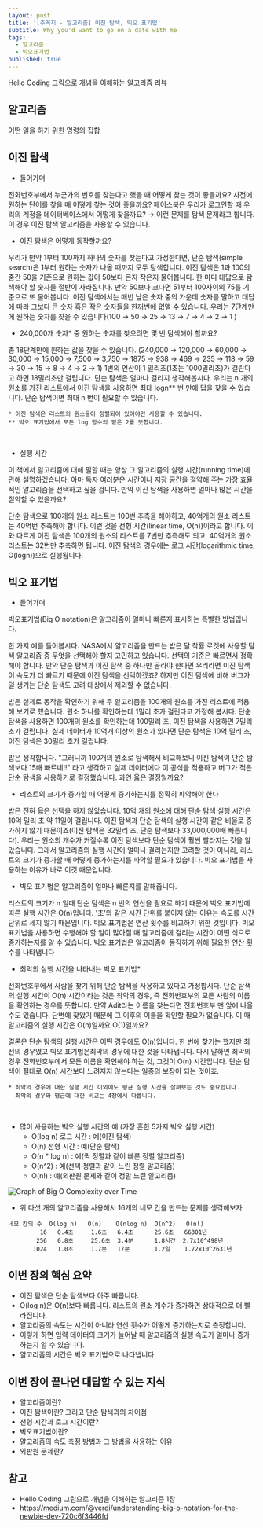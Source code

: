 ```yaml
---
layout: post
title: '[주꼭지 - 알고리즘] 이진 탐색, 빅오 표기법'
subtitle: Why you'd want to go on a date with me
tags:
  - 알고리즘
  - 빅오표기법
published: true
---
```


Hello Coding 그림으로 개념을 이해하는 알고리즘 리뷰

## 알고리즘

어떤 일을 하기 위한 명령의 집합

## 이진 탐색

- 들어가며

전화번호부에서 누군가의 번호를 찾는다고 했을 때 어떻게 찾는 것이 좋을까요? 사전에 원하는 단어를 찾을 때 어떻게 찾는 것이 좋을까요? 페이스북은 우리가 로그인할 때 우리의 계정을 데이터베이스에서 어떻게 찾을까요? → 이런 문제를 탐색 문제라고 합니다. 이 경우 이진 탐색 알고리즘을 사용할 수 있습니다. 
<br>

- 이진 탐색은 어떻게 동작할까요?

우리가 만약 1부터 100까지 하나의 숫자를 찾는다고 가정한다면, 단순 탐색(simple search)은 1부터 원하는 숫자가 나올 때까지 모두 탐색합니다. 이진 탐색은 1과 100의 중간 50을 기준으로 원하는 값이 50보다 큰지 작은지 물어봅니다. 한 마디 대답으로 탐색해야 할 숫자들 절반이 사라집니다. 만약 50보다 크다면 51부터 100사이의 75를 기준으로 또 물어봅니다. 이진 탐색에서는 매번 남은 숫자 중의 가운데 숫자를 말하고 대답에 따라 그보다 큰 숫자 혹은 작은 숫자들을 한꺼번에 없앨 수 있습니다.  우리는 7단계만에 원하는 숫자를 찾을 수 있습니다(100 → 50 → 25 → 13 → 7 → 4 → 2 → 1 )
<br>

- 240,000개 숫자* 중 원하는 숫자를 찾으려면 몇 번 탐색해야 할까요?

총 18단계만에 원하는 값을 찾을 수 있습니다. (240,000 → 120,000 → 60,000 → 30,000 → 15,000 → 7,500 → 3,750 → 1875 → 938 → 469 → 235 → 118 → 59 → 30 → 15 → 8 → 4 → 2 → 1) 1번의 연산이 1 밀리초(1초는 1000밀리초)가 걸린다고 하면 18밀리초만 걸립니다. 단순 탐색은 얼마나 걸리지 생각해봅시다.  우리는 n 개의 원소를 가진 리스트에서 이진 탐색을 사용하면 최대 logn** 번 만에 답을 찾을 수 있습니다. 단순 탐색이면 최대 n 번이 필요할 수 있습니다.

```
* 이진 탐색은 리스트의 원소들이 정렬되어 있어야만 사용할 수 있습니다.
** 빅오 표기법에서 모든 log 함수의 밑은 2를 뜻합니다. 
```
<br>

- 실행 시간

이 책에서 알고리즘에 대해 말할 때는 항상 그 알고리즘의 실행 시간(running time)에 관해 설명하겠습니다. 아마 독자 여러분은 시간이나 저장 공간을 절약해 주는 가장 효율적인 알고리즘을 선택하고 싶을 겁니다. 만약 이진 탐색을 사용하면 얼마나 많은 시간을 절약할 수 있을까요?

단순 탐색으로 100개의 원소 리스트는 100번 추측을 해야하고, 40억개의 원소 리스트는 40억번 추측해야 합니다. 이런 것을 선형 시간(linear time, O(n))이라고 합니다. 이와 다르게 이진 탐색은 100개의 원소의 리스트를 7번만 추측해도 되고, 40억개의 원소 리스트는 32번만 추측하면 됩니다. 이진 탐색의 경우에는 로그 시간(logarithmic time, O(logn))으로 실행됩니다. 

## 빅오 표기법

- 들어가며

빅오표기법(Big O notation)은 알고리즘이 얼마나 빠른지 표시하는 특별한 방법입니다. 

한 가지 예를 들어봅시다. NASA에서 알고리즘을 만드는 밥은 달 착률 로켓에 사용할 탐색 알고리즘 중 무엇을 선택해야 할지 고민하고 있습니다. 선택의 기준은 빠르면서 정확해야 합니다. 만약 단순 탐색과 이진 탐색 중 하나만 골라야 한다면 우리라면 이진 탐색이 속도가 더 빠르기 때문에 이진 탐색을 선택하겠죠? 하지만 이진 탐색에 비해 버그가 덜 생기는 단순 탐색도 고려 대상에서 제외할 수 없습니다. 

밥은 실제로 동작을 확인하기 위해 두 알고리즘을 100개의 원소를 가진 리스트에 적용해 보기로 했습니다. 원소 하나를 확인하는데 1밀리 초가 걸린다고 가정해 봅시다. 단순 탐색을 사용하면 100개의 원소를 확인하는데 100밀리 초, 이진 탐색을 사용하면 7밀리 초가 걸립니다. 실제 데이터가 10억개 이상의 원소가 있다면 단순 탐색은 10억 밀리 초, 이진 탐색은 30밀리 초가 걸립니다. 

밥은 생각합니다. "그러니까 100개의 원소로 탐색해서 비교해보니 이진 탐색이 단순 탐색보다 15배 빠르네!!" 라고 생각하고 실제 데이터에다 이 공식을 적용하고 버그가 적은 단순 탐색을 사용하기로 결정했습니다. 과연 옳은 결정일까요?
<br>

- 리스트의 크기가 증가할 때 어떻게 증가하는지를 정확히 파악해야 한다

밥은 전혀 옳은 선택을 하지 않았습니다. 10억 개의 원소에 대해 단순 탐색 실행 시간은 10억 밀리 초 약 11일이 걸립니다. 이진 탐색과 단순 탐색의 실행 시간이 같은 비율로 증가하지 않기 때문이죠(이진 탐색은 32밀리 초, 단순 탐색보다 33,000,000배 빠릅니다). 우리는 원소의 개수가 커질수록 이진 탐색보다 단순 탐색이 훨씬 빨라지는 것을 알았습니다. 그래서 알고리즘의 실행 시간이 얼마나 걸리는지만 고려할 것이 아니라, 리스트의 크기가 증가할 때 어떻게 증가하는지를 파악할 필요가 있습니다. 빅오 표기법을 사용하는 이유가 바로 이것 때문입니다.
<br>

- 빅오 표기법은 알고리즘이 얼마나 빠른지를 말해줍니다.

리스트의 크기가 n 일때 단순 탐색은 n 번의 연산을 필요로 하기 때문에 빅오 표기법에 따른 실행 시간은 O(n)입니다. '초'와 같은 시간 단위를 붙이지 않는 이유는 속도를 시간 단위로 세지 않기 때문입니다. 빅오 표기법은 연산 횟수를 비교하기 위한 것입니다. 빅오 표기법을 사용하면 수행해야 할 일이 많아질 때 알고리즘에 걸리는 시간이 어떤 식으로 증가하는지를 알 수 있습니다. 빅오 표기법은 알고리즘이 동작하기 위해 필요한 연산 횟수를 나타냅니다
<br>

- 최악의 실행 시간을 나타내는 빅오 표기법*

전화번호부에서 사람을 찾기 위해 단순 탐색을 사용하고 있다고 가정합시다. 단순 탐색의 실행 시간이 O(n) 시간이라는 것은 최악의 경우, 즉 전화번호부의 모든 사람의 이름을 확인하는 경우를 뜻합니다. 만약 Adit라는 이름을 찾는다면 전화번호부 맨 앞에 나올 수도 있습니다. 단번에 찾았기 때문에 그 이후의 이름을 확인할 필요가 없습니다. 이 때 알고리즘의 실행 시간은 O(n)일까요 O(1)일까요?

결론은 단순 탐색의 실행 시간은 어떤 경우에도 O(n)입니다. 한 번에 찾기는 했지만 최선의 경우였고 빅오 표기법은최악의 경우에 대한 것을 나타냅니다. 다시 말하면 최악의 경우 전화번호부에서 모든 이름을 확인해야 하는 것, 그것이 O(n) 시간입니다. 단순 탐색이 절대로 O(n) 시간보다 느려지지 않는다는 일종의 보장이 되는 것이죠.

```
* 최악의 경우에 대한 실행 시간 이외에도 평균 실행 시간을 살펴보는 것도 중요합니다.
  최악의 경우와 평균에 대한 비교는 4장에서 다룹니다.
```
<br>

- 많이 사용하는 빅오 실행 시간의 예 (가장 흔한 5가지 빅오 실행 시간)
    - O(log n) 로그 시간 : 예(이진 탐색)
    - O(n) 선형 시간 : 예(단순 탐색)
    - O(n * log n) : 예(퀵 정렬과 같이 빠른 정렬 알고리즘)
    - O(n^2) : 예(선택 정렬과 같이 느린 정렬 알고리즘)
    - O(n!) : 예(외판원 문제와 같이 정말 느린 알고리즘)

![Graph of Big O Complexity over Time](https://miro.medium.com/max/1400/1*WXfVqSBSsQBLKnPMM4rRKA.png)

- 위 다섯 개의 알고리즘을 사용해서 16개의 네모 칸을 만드는 문제를 생각해보자

```
네모 칸의 수  O(log n)   O(n)    O(nlog n)  O(n^2)   O(n!)
         16   0.4초     1.6초   6.4초      25.6초   66301년 
        256   0.8초     25.6초  3.4분      1.8시간  2.7x10^498년
       1024   1.0초     1.7분   17분       1.2일    1.72x10^2631년
```

## 이번 장의 핵심 요약

- 이진 탐색은 단순 탐색보다 아주 빠릅니다.
- O(log n)은 O(n)보다 빠릅니다. 리스트의 원소 개수가 증가하면 상대적으로 더 빨라집니다.
- 알고리즘의 속도는 시간이 아니라 연산 횟수가 어떻게 증가하는지로 측정합니다.
- 이렇게 하면 입력 데이터의 크기가 늘어날 때 알고리즘의 실행 속도가 얼마나 증가하는지 알 수 있습니다.
- 알고리즘의 시간은 빅오 표기법으로 나타냅니다.

## 이번 장이 끝나면 대답할 수 있는 지식

- 알고리즘이란?
- 이진 탐색이란? 그리고 단순 탐색과의 차이점
- 선형 시간과 로그 시간이란?
- 빅오표기법이란?
- 알고리즘의 속도 측정 방법과 그 방법을 사용하는 이유
- 외판원 문제란?

## 참고
- Hello Coding 그림으로 개념을 이해하는 알고리즘 1장
- https://medium.com/@verdi/understanding-big-o-notation-for-the-newbie-dev-720c6f3446fd
